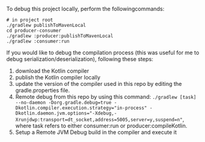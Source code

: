 To debug this project locally, perform the followingcommands:
```
# in project root
./gradlew publishToMavenLocal
cd producer-consumer
./gradlew :producer:publishToMavenLocal
./gradlew :consumer:run
```

If you would like to debug the compilation process (this was useful for me to debug serialization/deserialization), following these steps:
1. download the Kotlin compiler
2. publish the Kotlin compiler locally
3. update the version of the compiler used in this repo by editing the gradle.properties file.
4. Remote debug from this repo by using this command: ```./gradlew [task] --no-daemon -Dorg.gradle.debug=true -Dkotlin.compiler.execution.strategy="in-process" -Dkotlin.daemon.jvm.options="-Xdebug,-Xrunjdwp:transport=dt_socket,address=5005,server=y,suspend=n"```, where task refers to either consumer:run or producer:compileKotlin.
5. Setup a Remote JVM Debug build in the compiler and execute it